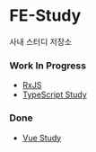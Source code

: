 # FE-Study
사내 스터디 저장소

### Work In Progress
- [RxJS](https://github.com/JaeYeopHan/FE_study/blob/master/rxjs_study.md)
- [TypeScript Study](https://github.com/JaeYeopHan/FE_study/blob/master/typescript_study.md)

### Done
- [Vue Study](https://github.com/JaeYeopHan/FE_study/blob/master/vue_study.md)